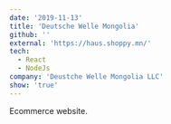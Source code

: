 ```yaml
---
date: '2019-11-13'
title: 'Deutsche Welle Mongolia'
github: ''
external: 'https://haus.shoppy.mn/'
tech:
  - React
  - NodeJs
company: 'Deustche Welle Mongolia LLC'
show: 'true'
---
```


Ecommerce website.
